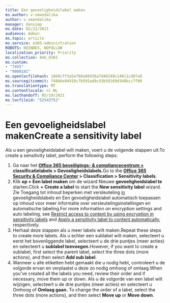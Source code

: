 ```yaml
---
title: Een gevoeligheidslabel maken
ms.author: v-smandalika
author: v-smandalika
manager: dansimp
ms.date: 02/21/2021
audience: Admin
ms.topic: article
ms.service: o365-administration
ROBOTS: NOINDEX, NOFOLLOW
localization_priority: Priority
ms.collection: Adm_O365
ms.custom:
- "7455"
- "9000181"
ms.openlocfilehash: 1869cff3a5ef80a90d36a7d40199c14011cd87a0
ms.sourcegitcommit: f4866e94918c7b591ad0cd3b58169d340bcc7f00
ms.translationtype: MT
ms.contentlocale: nl-NL
ms.lasthandoff: 05/19/2021
ms.locfileid: "52543752"
---
```

# <a name="create-a-sensitivity-label"></a><span data-ttu-id="4f1b5-102">Een gevoeligheidslabel maken</span><span class="sxs-lookup"><span data-stu-id="4f1b5-102">Create a sensitivity label</span></span>

<span data-ttu-id="4f1b5-103">Als u een gevoeligheidslabel wilt maken, voert u de volgende stappen uit:</span><span class="sxs-lookup"><span data-stu-id="4f1b5-103">To create a sensitivity label, perform the following steps:</span></span>

1. <span data-ttu-id="4f1b5-104">Ga naar het **[Office 365 beveiligings- & compliancecentrum >](https://sip.protection.office.com/) classificatielabels > Gevoeligheidslabels.**</span><span class="sxs-lookup"><span data-stu-id="4f1b5-104">Go to the **[Office 365 Security & Compliance Center](https://sip.protection.office.com/) > Classification > Sensitivity labels**.</span></span>
2. <span data-ttu-id="4f1b5-105">Klik **op + Een label maken** om de wizard Nieuwe **gevoeligheidslabel te** starten.</span><span class="sxs-lookup"><span data-stu-id="4f1b5-105">Click **+ Create a label** to start the **New sensitivity label** wizard.</span></span> <span data-ttu-id="4f1b5-106">Zie Toegang tot inhoud beperken met versleuteling [in](/microsoft-365/compliance/encryption-sensitivity-labels) gevoeligheidslabels en [](/microsoft-365/compliance/apply-sensitivity-label-automatically)Een gevoeligheidslabel automatisch toepassen op inhoud voor meer informatie over versleutelingsinstellingen en automatische labeling.</span><span class="sxs-lookup"><span data-stu-id="4f1b5-106">For more information on encryption settings and auto labeling, see [Restrict access to content by using encryption in sensitivity labels](/microsoft-365/compliance/encryption-sensitivity-labels) and [Apply a sensitivity label to content automatically](/microsoft-365/compliance/apply-sensitivity-label-automatically), respectively.</span></span>
3. <span data-ttu-id="4f1b5-107">Herhaal deze stappen als u meer labels wilt maken.</span><span class="sxs-lookup"><span data-stu-id="4f1b5-107">Repeat these steps to create more labels.</span></span> <span data-ttu-id="4f1b5-108">Als u echter een sublabel wilt maken, selecteert u eerst het bovenliggende label, selecteert u de drie puntjes (meer acties) en selecteert u **sublabel toevoegen.**</span><span class="sxs-lookup"><span data-stu-id="4f1b5-108">However, if you want to create a sublabel, first select the parent label, select the three dots (more actions), and then select **Add sub label**.</span></span>
4. <span data-ttu-id="4f1b5-109">Wanneer u alle etiketten hebt gemaakt die u nodig hebt, controleert u de volgorde ervan en verplaatst u deze zo nodig omhoog of omlaag.</span><span class="sxs-lookup"><span data-stu-id="4f1b5-109">When you've created all the labels you need, review their order and if necessary, move them up or down.</span></span> <span data-ttu-id="4f1b5-110">Als u de volgorde van een label wilt wijzigen, selecteert u de drie puntjes (meer acties) en selecteert u Omhoog of **Omlaag gaan.** </span><span class="sxs-lookup"><span data-stu-id="4f1b5-110">To change the order of a label, select the three dots (more actions), and then select **Move up** or **Move down**.</span></span> 

